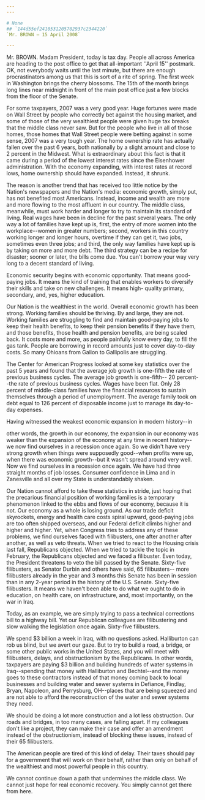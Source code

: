 ```yaml
---
---

# None
## `144d55ef2410531205702937c2344220`
`Mr. BROWN — 15 April 2008`

---
```



Mr. BROWN. Madam President, today is tax day. People all across 
America are heading to the post office to get that all-important 
''April 15'' postmark. OK, not everybody waits until the last minute, 
but there are enough procrastinators among us that this is sort of a 
rite of spring. The first week in Washington brings the cherry 
blossoms. The 15th of the month brings long lines near midnight in 
front of the main post office just a few blocks from the floor of the 
Senate.

For some taxpayers, 2007 was a very good year. Huge fortunes were 
made on Wall Street by people who correctly bet against the housing 
market, and some of those of the very wealthiest people were given huge 
tax breaks that the middle class never saw. But for the people who live 
in all of those homes, those homes that Wall Street people were betting 
against in some sense, 2007 was a very tough year. The home ownership 
rate has actually fallen over the past 6 years, both nationally by a 
slight amount and close to 2 percent in the Midwest. What is 
extraordinary about this fact is that it came during a period of the 
lowest interest rates since the Eisenhower administration. With the 
economy expanding, with interest rates at record lows, home ownership 
should have expanded. Instead, it shrunk.

The reason is another trend that has received too little notice by 
the Nation's newspapers and the Nation's media: economic growth, simply 
put, has not benefited most Americans. Instead, income and wealth are 
more and more flowing to the most affluent in our country. The middle 
class, meanwhile, must work harder and longer to try to maintain its 
standard of living. Real wages have been in decline for the past 
several years. The only way a lot of families have kept up is, first, 
the entry of more women into the workplace--women in greater numbers; 
second, workers in this country working longer and longer hours, 
overtime if they can get it, two jobs, sometimes even three jobs; and 
third, the only way families have kept up is by taking on more and more 
debt. The third strategy can be a recipe for disaster; sooner or later, 
the bills come due. You can't borrow your way very long to a decent 
standard of living.


Economic security begins with economic opportunity. That means good-
paying jobs. It means the kind of training that enables workers to 
diversify their skills and take on new challenges. It means high-
quality primary, secondary, and, yes, higher education.

Our Nation is the wealthiest in the world. Overall economic growth 
has been strong. Working families should be thriving. By and large, 
they are not. Working families are struggling to find and maintain 
good-paying jobs to keep their health benefits, to keep their pension 
benefits if they have them, and those benefits, those health and 
pension benefits, are being scaled back. It costs more and more, as 
people painfully know every day, to fill the gas tank. People are 
borrowing in record amounts just to cover day-to-day costs. So many 
Ohioans from Galion to Gallipolis are struggling.

The Center for American Progress looked at some key statistics over 
the past 5 years and found that the average job growth is one-fifth the 
rate of previous business cycles. The average job growth is one-fifth--
20 percent--the rate of previous business cycles. Wages have been flat. 
Only 28 percent of middle-class families have the financial resources 
to sustain themselves through a period of unemployment. The average 
family took on debt equal to 126 percent of disposable income just to 
manage its day-to-day expenses.

Having witnessed the weakest economic expansion in modern history--in


other words, the growth in our economy, the expansion in our economy 
was weaker than the expansion of the economy at any time in recent 
history--we now find ourselves in a recession once again. So we didn't 
have very strong growth when things were supposedly good--when profits 
were up, when there was economic growth--but it wasn't spread around 
very well. Now we find ourselves in a recession once again. We have had 
three straight months of job losses. Consumer confidence in Lima and in 
Zanesville and all over my State is understandably shaken.

Our Nation cannot afford to take these statistics in stride, just 
hoping that the precarious financial position of working families is a 
temporary phenomenon linked to the ebbs and flows of our economy, 
because it is not. Our economy as a whole is losing ground. As our 
trade deficit skyrockets, energy and health care costs spiral upward, 
good-paying jobs are too often shipped overseas, and our Federal 
deficit climbs higher and higher and higher. Yet, when Congress tries 
to address any of these problems, we find ourselves faced with 
filibusters, one after another after another, as well as veto threats. 
When we tried to react to the Housing crisis last fall, Republicans 
objected. When we tried to tackle the topic in February, the 
Republicans objected and we faced a filibuster. Even today, the 
President threatens to veto the bill passed by the Senate. Sixty-five 
filibusters, as Senator Durbin and others have said, 65 filibusters--
more filibusters already in the year and 3 months this Senate has been 
in session than in any 2-year period in the history of the U.S. Senate. 
Sixty-five filibusters. It means we haven't been able to do what we 
ought to do in education, on health care, on infrastructure, and, most 
importantly, on the war in Iraq.

Today, as an example, we are simply trying to pass a technical 
corrections bill to a highway bill. Yet our Republican colleagues are 
filibustering and slow walking the legislation once again. Sixty-five 
filibusters.

We spend $3 billion a week in Iraq, with no questions asked. 
Halliburton can rob us blind, but we avert our gaze. But to try to 
build a road, a bridge, or some other public works in the United 
States, and you will meet with filibusters, delays, and obstructionism 
by the Republicans. In other words, taxpayers are paying $3 billion and 
building hundreds of water systems in Iraq--spending that money with 
Halliburton and Bechtel--and the money goes to these contractors 
instead of that money coming back to local businesses and building 
water and sewer systems in Defiance, Findlay, Bryan, Napoleon, and 
Perrysburg, OH--places that are being squeezed and are not able to 
afford the reconstruction of the water and sewer systems they need.

We should be doing a lot more construction and a lot less 
obstruction. Our roads and bridges, in too many cases, are falling 
apart. If my colleagues don't like a project, they can make their case 
and offer an amendment instead of the obstructionism, instead of 
blocking these issues, instead of their 65 filibusters.

The American people are tired of this kind of delay. Their taxes 
should pay for a government that will work on their behalf, rather than 
only on behalf of the wealthiest and most powerful people in this 
country.

We cannot continue down a path that undermines the middle class. We 
cannot just hope for real economic recovery. You simply cannot get 
there from here.